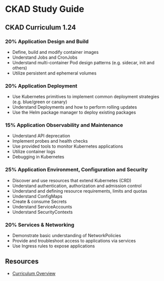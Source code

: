 # CKAD Study Guide

## CKAD Curriculum 1.24

### 20% Application Design and Build

- Define, build and modify container images
- Understand Jobs and CronJobs
- Understand multi-container Pod design patterns (e.g. sidecar, init and others)
- Utilize persistent and ephemeral volumes

### 20% Application Deployment

- Use Kubernetes primitives to implement common deployment strategies (e.g. blue/green or canary)
- Understand Deployments and how to perform rolling updates
- Use the Helm package manager to deploy existing packages

### 15% Application Observability and Maintenance

- Understand API deprecation
- Implement probes and health checks
- Use provided tools to monitor Kubernetes applications
- Utilize container logs
- Debugging in Kubernetes

### 25% Application Environment, Configuration and Security

- Discover and use resources that extend Kubernetes (CRD)
- Understand authentication, authorization and admission control
- Understand and defining resource requirements, limits and quotas
- Understand ConfigMaps
- Create & consume Secrets
- Understand ServiceAccounts
- Understand SecurityContexts

### 20% Services & Networking

- Demonstrate basic understanding of NetworkPolicies
- Provide and troubleshoot access to applications via services
- Use Ingress rules to expose applications

## Resources

- [Curriculum Overview](https://github.com/cncf/curriculum)
